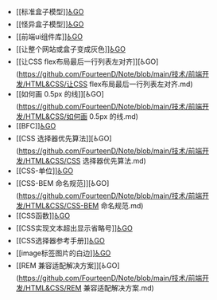 - [[标准盒子模型]][♿GO](https://github.com/FourteenD/Note/blob/main/技术/前端开发/HTML&CSS/标准盒子模型.md)
- [[怪异盒子模型]][♿GO](https://github.com/FourteenD/Note/blob/main/技术/前端开发/HTML&CSS/怪异盒子模型.md)
- [[前端ui组件库]][♿GO](https://github.com/FourteenD/Note/blob/main/技术/前端开发/HTML&CSS/前端ui组件库.md)
- [[让整个网站或盒子变成灰色]][♿GO](https://github.com/FourteenD/Note/blob/main/技术/前端开发/HTML&CSS/让整个网站或盒子变成灰色.md)
- [[让CSS flex布局最后一行列表左对齐]][♿GO](https://github.com/FourteenD/Note/blob/main/技术/前端开发/HTML&CSS/让CSS flex布局最后一行列表左对齐.md)
- [[如何画 0.5px 的线]][♿GO](https://github.com/FourteenD/Note/blob/main/技术/前端开发/HTML&CSS/如何画 0.5px 的线.md)
- [[BFC]][♿GO](https://github.com/FourteenD/Note/blob/main/技术/前端开发/HTML&CSS/BFC.md)
- [[CSS 选择器优先算法]][♿GO](https://github.com/FourteenD/Note/blob/main/技术/前端开发/HTML&CSS/CSS 选择器优先算法.md)
- [[CSS-单位]][♿GO](https://github.com/FourteenD/Note/blob/main/技术/前端开发/HTML&CSS/CSS-单位.md)
- [[CSS-BEM 命名规范]][♿GO](https://github.com/FourteenD/Note/blob/main/技术/前端开发/HTML&CSS/CSS-BEM 命名规范.md)
- [[CSS函数]][♿GO](https://github.com/FourteenD/Note/blob/main/技术/前端开发/HTML&CSS/CSS函数.md)
- [[CSS实现文本超出显示省略号]][♿GO](https://github.com/FourteenD/Note/blob/main/技术/前端开发/HTML&CSS/CSS实现文本超出显示省略号.md)
- [[CSS选择器参考手册]][♿GO](https://github.com/FourteenD/Note/blob/main/技术/前端开发/HTML&CSS/CSS选择器参考手册.md)
- [[image标签图片的白边]][♿GO](https://github.com/FourteenD/Note/blob/main/技术/前端开发/HTML&CSS/image标签图片的白边.md)
- [[REM 兼容适配解决方案]][♿GO](https://github.com/FourteenD/Note/blob/main/技术/前端开发/HTML&CSS/REM 兼容适配解决方案.md)
